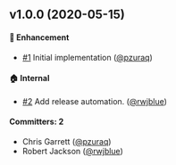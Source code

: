 ## v1.0.0 (2020-05-15)

#### :rocket: Enhancement
* [#1](https://github.com/ember-polyfills/ember-cache-primitive-polyfill/pull/1) Initial implementation ([@pzuraq](https://github.com/pzuraq))

#### :house: Internal
* [#2](https://github.com/ember-polyfills/ember-cache-primitive-polyfill/pull/2) Add release automation. ([@rwjblue](https://github.com/rwjblue))

#### Committers: 2
- Chris Garrett ([@pzuraq](https://github.com/pzuraq))
- Robert Jackson ([@rwjblue](https://github.com/rwjblue))


